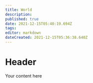 ```yaml
---
title: World
description: 
published: true
date: 2021-12-15T05:40:19.694Z
tags: 
editor: markdown
dateCreated: 2021-12-15T05:36:38.640Z
---
```


# Header
Your content here